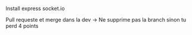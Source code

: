 
Install express socket.io

Pull requeste et merge dans la dev -> Ne supprime pas la branch sinon tu perd 4 points